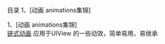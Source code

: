

目录
1、[动画 animations集锦]


1、[动画 animations集锦]  
[链式动画](https://github.com/jhurray/JHChainableAnimations)  应用于UIView 的一些动效，简单易用，易继承